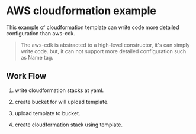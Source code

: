 
# AWS cloudformation example

This example of cloudformation template can write code more detailed configuration than aws-cdk.

> The aws-cdk is abstracted to a high-level constructor, it's can simply write code.
> but, it can not support more detailed configuration such as Name tag.

## Work Flow

1. write cloudformation stacks at yaml.

2. create bucket for will upload template.

3. upload template to bucket.

4. create cloudformation stack using template.